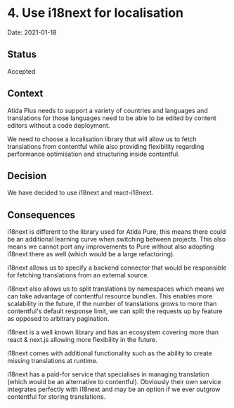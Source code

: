 # 4. Use i18next for localisation

Date: 2021-01-18

## Status

Accepted

## Context

Atida Plus needs to support a variety of countries and languages and translations for those languages need to be able to be edited by content editors without a code deployment.

We need to choose a localisation library that will allow us to fetch translations from contentful while also providing flexibility regarding performance optimisation and structuring inside contentful.

## Decision

We have decided to use i18next and react-i18next.

## Consequences

i18next is different to the library used for Atida Pure, this means there could be an additional learning curve when switching between projects. This also means we cannot port any improvements to Pure without also adopting i18next there as well (which would be a large refactoring).

i18next allows us to specify a backend connector that would be responsible for fetching translations from an external source.

i18next also allows us to split translations by namespaces which means we can take advantage of contentful resource bundles. This enables more scalability in the future, if the number of translations grows to more than contentful's default response limit, we can split the requests up by feature as opposed to arbitrary pagination.

i18next is a well known library and has an ecosystem covering more than react & next.js allowing more flexibility in the future.

i18next comes with additional functionality such as the ability to create missing translations at runtime.

i18next has a paid-for service that specialises in managing translation (which would be an alternative to contentful). Obviously their own service integrates perfectly with i18next and may be an option if we ever outgrow contentful for storing translations.
